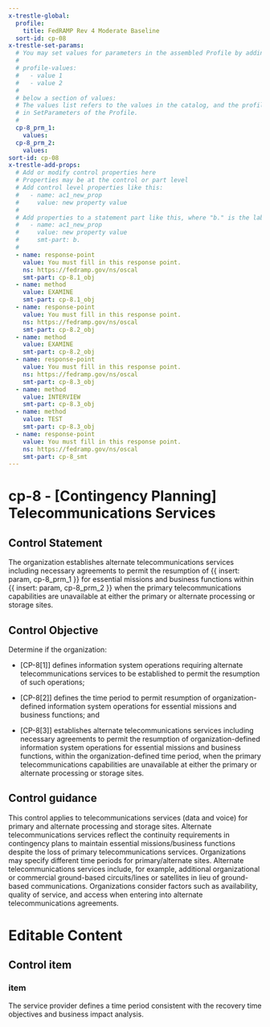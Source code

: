 ```yaml
---
x-trestle-global:
  profile:
    title: FedRAMP Rev 4 Moderate Baseline
  sort-id: cp-08
x-trestle-set-params:
  # You may set values for parameters in the assembled Profile by adding
  #
  # profile-values:
  #   - value 1
  #   - value 2
  #
  # below a section of values:
  # The values list refers to the values in the catalog, and the profile-values represent values
  # in SetParameters of the Profile.
  #
  cp-8_prm_1:
    values:
  cp-8_prm_2:
    values:
sort-id: cp-08
x-trestle-add-props:
  # Add or modify control properties here
  # Properties may be at the control or part level
  # Add control level properties like this:
  #   - name: ac1_new_prop
  #     value: new property value
  #
  # Add properties to a statement part like this, where "b." is the label of the target statement part
  #   - name: ac1_new_prop
  #     value: new property value
  #     smt-part: b.
  #
  - name: response-point
    value: You must fill in this response point.
    ns: https://fedramp.gov/ns/oscal
    smt-part: cp-8.1_obj
  - name: method
    value: EXAMINE
    smt-part: cp-8.1_obj
  - name: response-point
    value: You must fill in this response point.
    ns: https://fedramp.gov/ns/oscal
    smt-part: cp-8.2_obj
  - name: method
    value: EXAMINE
    smt-part: cp-8.2_obj
  - name: response-point
    value: You must fill in this response point.
    ns: https://fedramp.gov/ns/oscal
    smt-part: cp-8.3_obj
  - name: method
    value: INTERVIEW
    smt-part: cp-8.3_obj
  - name: method
    value: TEST
    smt-part: cp-8.3_obj
  - name: response-point
    value: You must fill in this response point.
    ns: https://fedramp.gov/ns/oscal
    smt-part: cp-8_smt
---
```


# cp-8 - \[Contingency Planning\] Telecommunications Services

## Control Statement

The organization establishes alternate telecommunications services including necessary agreements to permit the resumption of {{ insert: param, cp-8_prm_1 }} for essential missions and business functions within {{ insert: param, cp-8_prm_2 }} when the primary telecommunications capabilities are unavailable at either the primary or alternate processing or storage sites.

## Control Objective

Determine if the organization:

- \[CP-8[1]\] defines information system operations requiring alternate telecommunications services to be established to permit the resumption of such operations;

- \[CP-8[2]\] defines the time period to permit resumption of organization-defined information system operations for essential missions and business functions; and

- \[CP-8[3]\] establishes alternate telecommunications services including necessary agreements to permit the resumption of organization-defined information system operations for essential missions and business functions, within the organization-defined time period, when the primary telecommunications capabilities are unavailable at either the primary or alternate processing or storage sites.

## Control guidance

This control applies to telecommunications services (data and voice) for primary and alternate processing and storage sites. Alternate telecommunications services reflect the continuity requirements in contingency plans to maintain essential missions/business functions despite the loss of primary telecommunications services. Organizations may specify different time periods for primary/alternate sites. Alternate telecommunications services include, for example, additional organizational or commercial ground-based circuits/lines or satellites in lieu of ground-based communications. Organizations consider factors such as availability, quality of service, and access when entering into alternate telecommunications agreements.

# Editable Content

<!-- Make additions and edits below -->
<!-- The above represents the contents of the control as received by the profile, prior to additions. -->
<!-- If the profile makes additions to the control, they will appear below. -->
<!-- The above markdown may not be edited but you may edit the content below, and/or introduce new additions to be made by the profile. -->
<!-- If there is a yaml header at the top, parameter values may be edited. Use --set-parameters to incorporate the changes during assembly. -->
<!-- The content here will then replace what is in the profile for this control, after running profile-assemble. -->
<!-- The added parts in the profile for this control are below.  You may edit them and/or add new ones. -->
<!-- Each addition must have a heading either of the form ## Control my_addition_name -->
<!-- or ## Part a. (where the a. refers to one of the control statement labels.) -->
<!-- "## Control" parts are new parts added after the statement part. -->
<!-- "## Part" parts are new parts added into the top-level statement part with that label. -->
<!-- Subparts may be added with nested hash levels of the form ### My Subpart Name -->
<!-- underneath the parent ## Control or ## Part being added -->
<!-- See https://ibm.github.io/compliance-trestle/tutorials/ssp_profile_catalog_authoring/ssp_profile_catalog_authoring for guidance. -->

## Control item

### item

The service provider defines a time period consistent with the recovery time objectives and business impact analysis.
